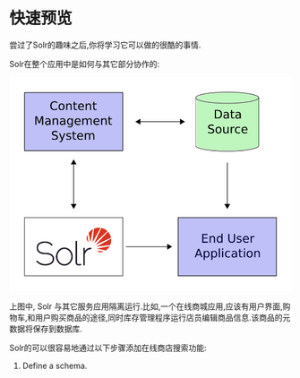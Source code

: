 # 快速预览

尝过了Solr的趣味之后,你将学习它可以做的很酷的事情.

Solr在整个应用中是如何与其它部分协作的:

![integrate](integrate.png)

上图中, Solr 与其它服务应用隔离运行.比如,一个在线商城应用,应该有用户界面,购物车,和用户购买商品的途径,同时库存管理程序运行店员编辑商品信息.该商品的元数据将保存到数据库.

Solr的可以很容易地通过以下步骤添加在线商店搜索功能:

1. Define a schema.
